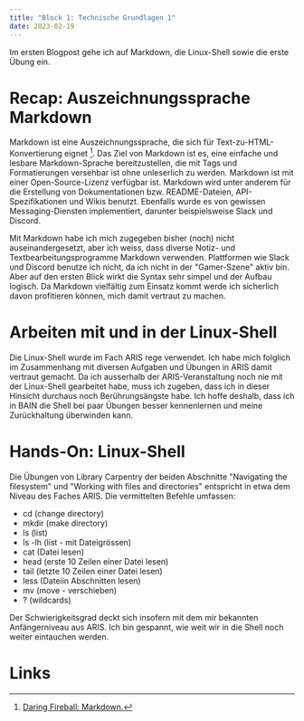 ```yaml
---
title: "Block 1: Technische Grundlagen 1"
date: 2023-02-19
---
```


Im ersten Blogpost gehe ich auf Markdown, die Linux-Shell sowie die erste Übung ein.

# Recap: Auszeichnungssprache Markdown

Markdown ist eine Auszeichnungssprache, die sich für Text-zu-HTML-Konvertierung eignet [^1]. Das Ziel von Markdown ist es, eine einfache und lesbare Markdown-Sprache bereitzustellen, die mit Tags und Formatierungen versehbar ist ohne unleserlich zu werden. Markdown ist mit einer Open-Source-Lizenz verfügbar ist. Markdown wird unter anderem für die Erstellung von Dokumentationen bzw. README-Dateien, API-Spezifikationen und Wikis benutzt. Ebenfalls wurde es von gewissen Messaging-Diensten implementiert, darunter beispielsweise Slack und Discord.

Mit Markdown habe ich mich zugegeben bisher (noch) nicht auseinandergesetzt, aber ich weiss, dass diverse Notiz- und Textbearbeitungsprogramme Markdown verwenden. Plattformen wie Slack und Discord benutze ich nicht, da ich nicht in der "Gamer-Szene" aktiv bin. Aber auf den ersten Blick wirkt die Syntax sehr simpel und der Aufbau logisch. Da Markdown vielfältig zum Einsatz kommt werde ich sicherlich davon profitieren können, mich damit vertraut zu machen.


# Arbeiten mit und in der Linux-Shell

Die Linux-Shell wurde im Fach ARIS rege verwendet. Ich habe mich folglich im Zusammenhang mit diversen Aufgaben und Übungen in ARIS damit vertraut gemacht. Da ich ausserhalb der ARIS-Veranstaltung noch nie mit der Linux-Shell gearbeitet habe, muss ich zugeben, dass ich in dieser Hinsicht durchaus noch Berührungsängste habe. Ich hoffe deshalb, dass ich in BAIN die Shell bei paar Übungen besser kennenlernen und meine Zurückhaltung überwinden kann. 

# Hands-On: Linux-Shell

Die Übungen von Library Carpentry der beiden Abschnitte "Navigating the filesystem" und "Working with files and directories" entspricht in etwa dem Niveau des Faches ARIS. Die vermittelten Befehle umfassen:

* cd (change directory)
* mkdir (make directory)
* ls (list)
* ls -lh (list - mit Dateigrössen)
* cat (Datei lesen)
* head (erste 10 Zeilen einer Datei lesen) 
* tail (letzte 10 Zeilen einer Datei lesen)
* less (Dateiin Abschnitten lesen)
* mv (move - verschieben)
* ? (wildcards)

Der Schwierigkeitsgrad deckt sich insofern mit dem mir bekannten Anfängerniveau aus ARIS. Ich bin gespannt, wie weit wir in die Shell noch weiter eintauchen werden.


# Links

[^1]:[ Daring Fireball: Markdown.]( https://daringfireball.net/projects/markdown//)